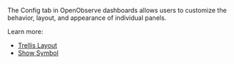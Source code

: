 The Config tab in OpenObserve dashboards allows users to customize the behavior, layout, and appearance of individual panels.

Learn more: 

- [Trellis Layout](../config/trellis-layout/)
- [Show Symbol](../config/show-symbol/)

